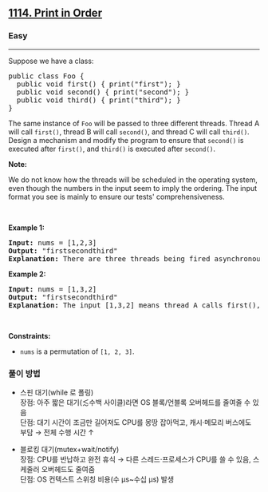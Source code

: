 <h2><a href="https://leetcode.com/problems/print-in-order">1114. Print in Order</a></h2><h3>Easy</h3><hr><p>Suppose we have a class:</p>

<pre>
public class Foo {
  public void first() { print(&quot;first&quot;); }
  public void second() { print(&quot;second&quot;); }
  public void third() { print(&quot;third&quot;); }
}
</pre>

<p>The same instance of <code>Foo</code> will be passed to three different threads. Thread A will call <code>first()</code>, thread B will call <code>second()</code>, and thread C will call <code>third()</code>. Design a mechanism and modify the program to ensure that <code>second()</code> is executed after <code>first()</code>, and <code>third()</code> is executed after <code>second()</code>.</p>

<p><strong>Note:</strong></p>

<p>We do not know how the threads will be scheduled in the operating system, even though the numbers in the input seem to imply the ordering. The input format you see is mainly to ensure our tests&#39; comprehensiveness.</p>

<p>&nbsp;</p>
<p><strong class="example">Example 1:</strong></p>

<pre>
<strong>Input:</strong> nums = [1,2,3]
<strong>Output:</strong> &quot;firstsecondthird&quot;
<strong>Explanation:</strong> There are three threads being fired asynchronously. The input [1,2,3] means thread A calls first(), thread B calls second(), and thread C calls third(). &quot;firstsecondthird&quot; is the correct output.
</pre>

<p><strong class="example">Example 2:</strong></p>

<pre>
<strong>Input:</strong> nums = [1,3,2]
<strong>Output:</strong> &quot;firstsecondthird&quot;
<strong>Explanation:</strong> The input [1,3,2] means thread A calls first(), thread B calls third(), and thread C calls second(). &quot;firstsecondthird&quot; is the correct output.
</pre>

<p>&nbsp;</p>
<p><strong>Constraints:</strong></p>

<ul>
	<li><code>nums</code> is a permutation of <code>[1, 2, 3]</code>.</li>
</ul>



### 풀이 방법

- 스핀 대기(while 로 폴링)   
장점: 아주 짧은 대기(≲수백 사이클)라면 OS 블록/언블록 오버헤드를 줄여줄 수 있음   
단점: 대기 시간이 조금만 길어져도 CPU를 몽땅 잡아먹고, 캐시·메모리 버스에도 부담 → 전체 수행 시간 ↑   

- 블로킹 대기(mutex+wait/notify)   
장점: CPU를 반납하고 완전 휴식 → 다른 스레드·프로세스가 CPU를 쓸 수 있음, 스케줄러 오버헤드도 줄여줌   
단점: OS 컨텍스트 스위칭 비용(수 µs~수십 µs) 발생   


